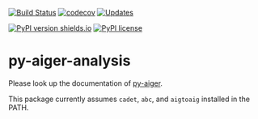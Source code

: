 [![Build Status](https://travis-ci.org/MarkusRabe/py-aiger-analysis.svg?branch=master)](https://travis-ci.org/MarkusRabe/py-aiger-analysis)
[![codecov](https://codecov.io/gh/mvcisback/py-aiger-analysis/branch/master/graph/badge.svg)](https://codecov.io/gh/mvcisback/py-aiger-analysis)
[![Updates](https://pyup.io/repos/github/mvcisback/py-aiger-analysis/shield.svg)](https://pyup.io/repos/github/mvcisback/py-aiger-analysis/)

[![PyPI version shields.io](https://img.shields.io/pypi/v/py-aiger-analysis.svg)](https://pypi.python.org/pypi/py-aiger-analysis/)
[![PyPI license](https://img.shields.io/pypi/l/py-aiger-analysis.svg)](https://pypi.python.org/pypi/py-aiger-analysis//)
# py-aiger-analysis


Please look up the documentation of <a href="https://github.com/mvcisback/py-aiger">py-aiger</a>.

This package currently assumes `cadet`, `abc`, and `aigtoaig` installed in the PATH.
